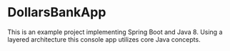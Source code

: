 # DollarsBankApp
This is an example project implementing Spring Boot and Java 8. Using a layered architecture this console app utilizes core Java concepts. 
